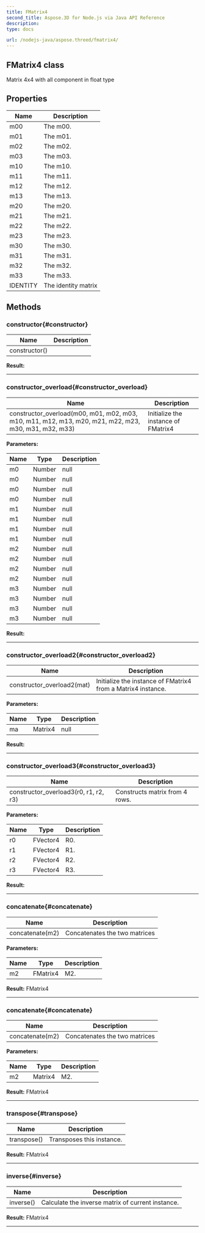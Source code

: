 ```yaml
---
title: FMatrix4 
second_title: Aspose.3D for Node.js via Java API Reference
description: 
type: docs

url: /nodejs-java/aspose.threed/fmatrix4/
---
```

## FMatrix4 class

  Matrix 4x4 with all component in float type


## Properties

| Name | Description |
| --- | --- |
| 	m00 | The m00. | 
| 	m01 | The m01. | 
| 	m02 | The m02. | 
| 	m03 | The m03. | 
| 	m10 | The m10. | 
| 	m11 | The m11. | 
| 	m12 | The m12. | 
| 	m13 | The m13. | 
| 	m20 | The m20. | 
| 	m21 | The m21. | 
| 	m22 | The m22. | 
| 	m23 | The m23. | 
| 	m30 | The m30. | 
| 	m31 | The m31. | 
| 	m32 | The m32. | 
| 	m33 | The m33. | 
| 	IDENTITY | The identity matrix | 

## Methods

### constructor{#constructor}

| Name | Description |
| --- | --- |
| constructor() |  | 

 **Result:**



---


### constructor_overload{#constructor_overload}

| Name | Description |
| --- | --- |
| constructor_overload(m00, m01, m02, m03, m10, m11, m12, m13, m20, m21, m22, m23, m30, m31, m32, m33) | Initialize the instance of FMatrix4 | 

 **Parameters:**

| Name | Type | Description |
| --- | --- | --- |
|  m0 | Number | null |
|  m0 | Number | null |
|  m0 | Number | null |
|  m0 | Number | null |
|  m1 | Number | null |
|  m1 | Number | null |
|  m1 | Number | null |
|  m1 | Number | null |
|  m2 | Number | null |
|  m2 | Number | null |
|  m2 | Number | null |
|  m2 | Number | null |
|  m3 | Number | null |
|  m3 | Number | null |
|  m3 | Number | null |
|  m3 | Number | null |

 **Result:**



---


### constructor_overload2{#constructor_overload2}

| Name | Description |
| --- | --- |
| constructor_overload2(mat) | Initialize the instance of FMatrix4 from a Matrix4 instance. | 

 **Parameters:**

| Name | Type | Description |
| --- | --- | --- |
|  ma | Matrix4 | null |

 **Result:**



---


### constructor_overload3{#constructor_overload3}

| Name | Description |
| --- | --- |
| constructor_overload3(r0, r1, r2, r3) | Constructs matrix from 4 rows. | 

 **Parameters:**

| Name | Type | Description |
| --- | --- | --- |
| r0 | FVector4 | R0. |
| r1 | FVector4 | R1. |
| r2 | FVector4 | R2. |
| r3 | FVector4 | R3. |

 **Result:**



---


### concatenate{#concatenate}

| Name | Description |
| --- | --- |
| concatenate(m2) | Concatenates the two matrices | 

 **Parameters:**

| Name | Type | Description |
| --- | --- | --- |
| m2 | FMatrix4 | M2. |

 **Result:**
FMatrix4


---


### concatenate{#concatenate}

| Name | Description |
| --- | --- |
| concatenate(m2) | Concatenates the two matrices | 

 **Parameters:**

| Name | Type | Description |
| --- | --- | --- |
| m2 | Matrix4 | M2. |

 **Result:**
FMatrix4


---


### transpose{#transpose}

| Name | Description |
| --- | --- |
| transpose() | Transposes this instance. | 

 **Result:**
FMatrix4


---


### inverse{#inverse}

| Name | Description |
| --- | --- |
| inverse() | Calculate the inverse matrix of current instance. | 

 **Result:**
FMatrix4


---



